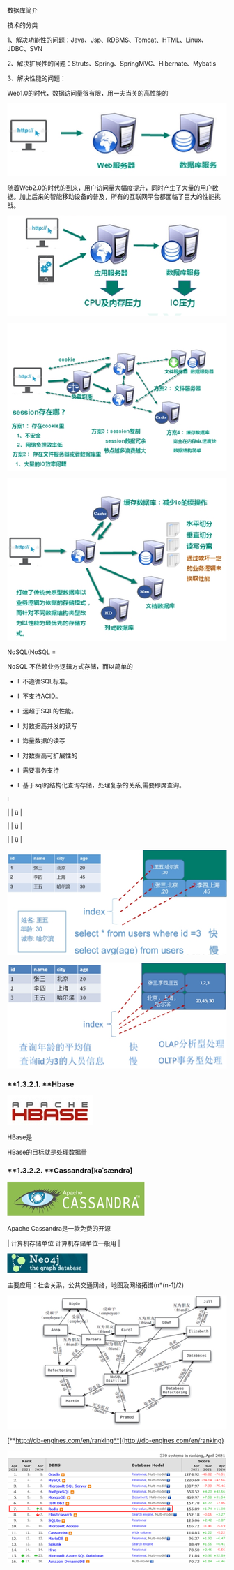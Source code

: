 数据库简介

技术的分类

1、解决功能性的问题：Java、Jsp、RDBMS、Tomcat、HTML、Linux、JDBC、SVN

2、解决扩展性的问题：Struts、Spring、SpringMVC、Hibernate、Mybatis

3、解决性能的问题：

Web1.0的时代，数据访问量很有限，用一夫当关的高性能的

![](images/WEBRESOURCE9bbd9244ff16a9ebc65266170179c1b2截图.png)

随着Web2.0的时代的到来，用户访问量大幅度提升，同时产生了大量的用户数据。加上后来的智能移动设备的普及，所有的互联网平台都面临了巨大的性能挑战。

![](images/WEBRESOURCEdbe27139f7920c6a823681f06394b00b截图.png)

![](images/WEBRESOURCEddf3bcfbc84aa865fc4f8d0eb37d941c截图.png)

![](images/WEBRESOURCE142f16d40d52c93dab5173cbcf25048b截图.png)

NoSQL(NoSQL = 

NoSQL 不依赖业务逻辑方式存储，而以简单的

- l  不遵循SQL标准。

- l  不支持ACID。

- l  远超于SQL的性能。

- l  对数据高并发的读写

- l  海量数据的读写

- l  对数据高可扩展性的

- l  需要事务支持

- l  基于sql的结构化查询存储，处理复杂的关系,需要即席查询。

l

|   | ü | 


|   | ü | 


|   | ü | 


![](images/WEBRESOURCE8fe2cdc296af8a2ac636a5ea2f004389截图.png)

![](images/WEBRESOURCE5b136e1cf4c3b45f5a949c509304e856截图.png)

### **1.3.2.1. ****Hbase**

![](images/WEBRESOURCE90e9fb9b3cf0953427c7696954d4048c截图.png)

HBase是

HBase的目标就是处理数据量

### **1.3.2.2. ****Cassandra[kəˈsændrə]**

![](images/WEBRESOURCEafe61204f1179e8e4c7a90ee7d62f875截图.png)

Apache Cassandra是一款免费的开源

| 计算机存储单位 计算机存储单位一般用 | 


![](images/WEBRESOURCEf1554953978f291fed2545e3dae8ee21截图.png)

主要应用：社会关系，公共交通网络，地图及网络拓谱(n*(n-1)/2)

![](images/WEBRESOURCE1e2e7df4a4e1207d319b701134c0c3e6截图.png)

[**http://db-engines.com/en/ranking**](http://db-engines.com/en/ranking)

![](images/WEBRESOURCE1cbf831e0f20a0ac4c945da7707355d3截图.png)